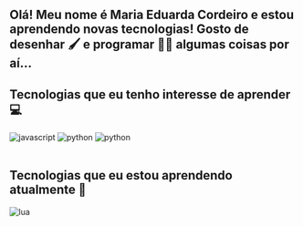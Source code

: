## Olá! Meu nome é Maria Eduarda Cordeiro e estou aprendendo novas tecnologias! Gosto de desenhar 🖌 e programar 👨‍💻 algumas coisas por aí...




## Tecnologias que eu tenho interesse de aprender 💻

<div style="display: inline_block">
  <img align="center" alt="javascript" src="https://img.shields.io/badge/javascript-%23323330.svg?style=for-the-badge&logo=javascript&logoColor=%23F7DF1E" />
  <img align="center" alt="python" src="https://img.shields.io/badge/python-3670A0?style=for-the-badge&logo=python&logoColor=ffdd54" />
  <img align="center" alt="python" src="https://img.shields.io/badge/c%23-%23239120.svg?style=for-the-badge&logo=c-sharp&logoColor=white" />

</div><br/>

## Tecnologias que eu estou aprendendo atualmente 📝

<div style="display: inline_block">
  <img align="center" alt="lua" src="https://img.shields.io/badge/lua-%232C2D72.svg?style=for-the-badge&logo=lua&logoColor=white" />
</div><br/>

